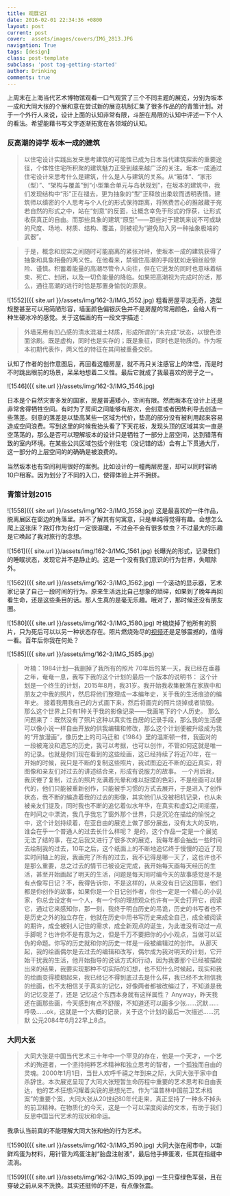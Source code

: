 ```yaml
---
title: 观展记I
date: 2016-02-01 22:34:36 +0800
layout: post
current: post
cover:  assets/images/covers/IMG_2813.JPG
navigation: True
tags: [design]
class: post-template
subclass: 'post tag-getting-started'
author: Drinking
comments: true
---
```


上周末在上海当代艺术博物馆观看一口气观赏了三个不同主题的展览，分别为坂本一成和大同大张的个展和意在尝试新的展览机制汇集了很多作品的的青策计划。对于一个外行人来说，设计上面的认知非常有限，斗胆在局限的认知中评述一下个人的看法。希望能藉书写文字逐渐拓宽在各领域的认知。

### 反高潮的诗学 坂本一成的建筑
 
>以住宅设计实践出发来思考建筑的可能性已成为日本当代建筑探索的重要途径，个体性住宅所积聚的建筑魅力正受到越来越广泛的关注。坂本一成通过住宅设计来思考什么是建筑，什么是人与建筑的关系。从“箱体”、“家形（型）”、“架构与覆盖”到“小型集合单元与岛状规划”，在坂本的建筑中，我们发现结构中“形”正在褪去，更为抽象的“型”正释放出柔软而透明表情。建筑师以缜密的个人思考与个人化的形式保持距离，将煞费苦心的推敲藏于宛若自然的形式之中，站在“刻意”的反面，让概念幸免于形式的俘获，让形式收获真正的自由。而那些具象的建筑“原型”——那些对于建筑来说不可或缺的尺度、场地、材质、结构、覆盖，则被视为“避免陷入另一种抽象极端的武器”。 

>于是，概念和现实之间随时可能崩离的紧张对峙，使坂本一成的建筑获得了抽象和具象相叠的两义性。在他看来，禁锢住高潮的手段犹如走钢丝般惊险、谨慎。积蓄着能量的高潮尽管令人向往，但在它迸发的同时也意味着结束、死亡、封闭，以及一切负能量的降临。如果把高潮视为完成时的话，那么，通往高潮的进行时恰是那置身愉悦的源泉。

![1552]({{ site.url }}/assets/img/162-3/IMG_1552.jpg)
粗看房屋平淡无奇，造型规整甚至可以用简陋形容，墙面颜色偏银灰色并不是房屋的常用颜色，会给人有一种生硬冰冷的感觉。关于这幅画的有一段文字描述：

>外墙采用有凹凸感的清水混凝土材质，形成所谓的“未完成”状态，以银色漆面涂刷。既是虚构，同时也是实存的；既是象征，同时也是物质的。作为坂本初期代表作，两义性的特征在其间被重叠交织。

认知了作者的创作意图后，再回看这幢房屋，就不再只关注感官上的体悟，而是时不时跳出眼前的场景，呆呆地想着二义性。最后它就成了我最喜欢的房子之一。

![1546]({{ site.url }}/assets/img/162-3/IMG_1546.jpg)

日本是个自然灾害多发的国家，房屋普遍矮小，空间有限。然而坂本在设计上还是非常舍得牺牲空间。有时为了房间之间能够有层次，会刻意或者因势利导去创造一些落差。刻意的落差是以垫高某些一区域为代价，垫高的部分没有被利用起来容易造成空间浪费。写到这里的时候我抬头看了下天花板，发现头顶的区域其实一直是空荡荡的，那么是否可以理解坂本的设计只是牺牲了一部分上层空间，达到错落有致的室内环境。在某些公共区域包括个别住宅（没记错的话）会有上下贯通大厅，这一部分的上层空间的的确确是被浪费的。

当然坂本也有空间利用很好的案例。比如设计的一幢两层房屋，却可以同时容纳10户租客。因为划分了不同的入口，使得体验上并不拥挤。


### 青策计划2015

![1558]({{ site.url }}/assets/img/162-3/IMG_1558.jpg)
这是最喜欢的一件作品，脱离展区在窗边的角落里。并不了解其有何寓意，只是单纯得觉得有趣。会想怎么爬上这张床？路灯作为台灯一定很温暖，不过会不会有很多蚊虫？不过最大的乐趣是它唤起了我对旅行的念想。

![1561]({{ site.url }}/assets/img/162-3/IMG_1561.jpg)
长曝光的形式，记录我们的睡眠状态，发现它并不是静止的。这是一个没有我们意识的行为世界，失眠除外。

![1562]({{ site.url }}/assets/img/162-3/IMG_1562.jpg)
一个滚动的显示器，艺术家记录了自己一段时间的行为。原来生活远比自己想象的琐碎，如果到了晚年再回看生命，还是这些条目的话。那人生真的是毫无乐趣。哦对了，那时候还没有朋友圈。

![1580]({{ site.url }}/assets/img/162-3/IMG_1580.jpg)
叶楠烧掉了他所有的照片，只为死后可以以另一种状态存在。照片燃烧殆尽的[视频](http://v.youku.com/v_show/id_XMTQ1MDkzNjQ5Mg==.html)还是足够震撼的，值得一看。百年后你我在何处？

![1585]({{ site.url }}/assets/img/162-3/IMG_1585.jpg)

> 叶楠：1984计划—我删掉了我所有的照片 70年后的某一天，我已经在垂暮之年，奄奄一息，我写下我的这个计划的最后一个版本的说明书： 这个计划是一个终生的计划，2015年8月，我31岁。我开始我收集散落在家族中和朋友之中我的照片，然后将他们整理成一本编年史，关于我的生活痕迹的编年史。 接着我用我自己的方式画下来，然后将画完的照片烧掉或者销毁。那么这个世界上只有1种关于我的影像记录——我画笔下的个人历史。 那么问题来了：既然没有了照片这种以真实性自居的记录手段，那么我的生活便可以像小说一样自由开放的供我编辑和修改，那么这个计划便被升级成为我的“开放漫画”，像历史上的司马迁和《1984》里的温斯顿一样，我面对的一段被淹没和遗忘的历史，我可以考据，也可以创作，不管如何这就是唯一的记录。也就是你们现在看到的这些绘画，这已经持续了将近70年，在一开始的时候，我只是不断的复制这些照片，我试图迫近不断的迫近真实，将图像和亲友们对过去的讲述结合来，形成有说服力的故事。 一个月后我，我厌倦了复制，过去的照片充满着光晕和难以捉摸的色彩，不是绘画可以替代的，他们只能被重新创作，只能被手习惯的方式去展开，于是进入了创作状态，我不断的编造着我的过去的影像，其实他们从没被相机记录，也从未被亲友们提及，同时我也不断的追忆着似水年华，在真实和虚幻之间摇摆，在时间之中漂流，我几乎我忘了窗外那个世界，只是沉沦在描绘的愉悦之中，这个计划持续着，在亚自由的展览上做了部分展出，没有太大的反响，谁会在乎一个普通人的过去长什么样呢？ 是的，这个作品一定是一个展览无法了结的事，在之后我又进行了很多次的展览，我每年都会抽出一些时间去绘制我的过去，10年之后，这个纸面上的不断地追忆终于慢慢的迫近了现实时间轴上的我，我画完了所有的过去，我不记得是哪一天了，这也许也不是那么重要，总之过去的情节已被设定完成，我开始每天画每天经历的生活，甚至开始画起了明天的生活，问题是每天同时编今天的故事感觉是不是有点像写日记？不，我得告诉你，不是这样的，从来没有日记这回事，他们都是你创作的故事，如果你是一个日记创作者，你也一定是一个精心的小说家，你总会设定有一个人，有一个你的理想观众也许有一天会打开它，阅读它，通过它来感知你，那一刻，我终于明白历史的吊诡，历史的书写者也不是历史之外的独立存在，他就在历史中用书写历史来成全自己，成全被阅读的期许，成全被别人记住的需求，成全新观点的诞生，为此谁没有动过一点手脚呢？也许你不是有意为之，但是千万不要把你的小小观点，当做可以证伪的命题。你写的历史就和你的历史一样是一段被编辑过的创作。 从那天起，我的绘画偶尔是去过去的编辑和改写，偶尔成为我对明天的计划，它开始干扰我的生活，他开始指导的说话方式和行动，因为我要那个已经被描绘出来的结果，我要实现那种不切实际的幻想，也不知什么时候起，现实和我的绘画变得模糊起来，我已经记不得到底过去是什么样，我已经不太相信我的绘画，也不太相信关于真实的记忆，好像两者都被改编过了，不知道是我的记忆变差了，还是 记忆这个东西本身就有这样属性？ Anyway，昨天我还在画那些画，今天感到有点不舒服，不知道还可以画多少张……沉默……呼吸……ok，这就是一个大概的记录，关于这个计划的最后一次描述……沉默 公元2084年6月22早上8点。

### 大同大张

>大同大张是中国当代艺术三十年中一个罕见的存在，他是一个天才，一个艺术的殉道者，一个坚持纯粹艺术精神和独立思考的智者，一个孤独而自由的灵魂。2000年1月1日，当世人欢呼千禧之年到来之际，大同大张于家中自杀辞世。本次展览呈现了大同大张短暂生命历程中重要的艺术思考和自由表达，他的艺术狂想闪耀着尖锐的思想光芒。作为“温普林中国前卫艺术档案”的重要个案，大同大张从20世纪80年代走来，真正坚持了一种永不掉头的前卫精神。在物质化的今天，这是一个可以深度阅读的文本，有助于我们反思中国当代艺术的现状和命运。

我承认当前真的不能理解大同大张和他的行为艺术。

![1590]({{ site.url }}/assets/img/162-3/IMG_1590.jpg)
大同大张在闹市中，以新鲜鸡蛋为材料，用针管为鸡蛋注射“胎盘注射液”，最后他手捧蛋液，任其在指缝中流淌。

![1599]({{ site.url }}/assets/img/162-3/IMG_1599.jpg)
一生只穿绿色军装，且在穿破之前从来不洗换。其实还挺帅的不是，有点像张震。
